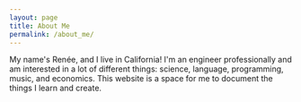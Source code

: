 ```yaml
---
layout: page
title: About Me
permalink: /about_me/
---
```


My name's Renée, and I live in California! I'm an engineer professionally and am interested in a lot of different things: science, language, programming, music, and economics. This website is a space for me to document the things I learn and create.
